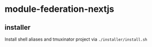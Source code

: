 # module-federation-nextjs

## installer
Install shell aliases and tmuxinator project via `./installer/install.sh`
